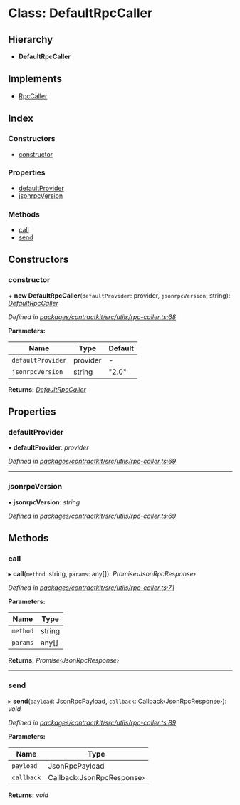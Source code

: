 # Class: DefaultRpcCaller

## Hierarchy

* **DefaultRpcCaller**

## Implements

* [RpcCaller](../interfaces/_utils_rpc_caller_.rpccaller.md)

## Index

### Constructors

* [constructor](_utils_rpc_caller_.defaultrpccaller.md#constructor)

### Properties

* [defaultProvider](_utils_rpc_caller_.defaultrpccaller.md#defaultprovider)
* [jsonrpcVersion](_utils_rpc_caller_.defaultrpccaller.md#jsonrpcversion)

### Methods

* [call](_utils_rpc_caller_.defaultrpccaller.md#call)
* [send](_utils_rpc_caller_.defaultrpccaller.md#send)

## Constructors

###  constructor

\+ **new DefaultRpcCaller**(`defaultProvider`: provider, `jsonrpcVersion`: string): *[DefaultRpcCaller](_utils_rpc_caller_.defaultrpccaller.md)*

*Defined in [packages/contractkit/src/utils/rpc-caller.ts:68](https://github.com/celo-org/celo-monorepo/blob/master/packages/contractkit/src/utils/rpc-caller.ts#L68)*

**Parameters:**

Name | Type | Default |
------ | ------ | ------ |
`defaultProvider` | provider | - |
`jsonrpcVersion` | string | "2.0" |

**Returns:** *[DefaultRpcCaller](_utils_rpc_caller_.defaultrpccaller.md)*

## Properties

###  defaultProvider

• **defaultProvider**: *provider*

*Defined in [packages/contractkit/src/utils/rpc-caller.ts:69](https://github.com/celo-org/celo-monorepo/blob/master/packages/contractkit/src/utils/rpc-caller.ts#L69)*

___

###  jsonrpcVersion

• **jsonrpcVersion**: *string*

*Defined in [packages/contractkit/src/utils/rpc-caller.ts:69](https://github.com/celo-org/celo-monorepo/blob/master/packages/contractkit/src/utils/rpc-caller.ts#L69)*

## Methods

###  call

▸ **call**(`method`: string, `params`: any[]): *Promise‹JsonRpcResponse›*

*Defined in [packages/contractkit/src/utils/rpc-caller.ts:71](https://github.com/celo-org/celo-monorepo/blob/master/packages/contractkit/src/utils/rpc-caller.ts#L71)*

**Parameters:**

Name | Type |
------ | ------ |
`method` | string |
`params` | any[] |

**Returns:** *Promise‹JsonRpcResponse›*

___

###  send

▸ **send**(`payload`: JsonRpcPayload, `callback`: Callback‹JsonRpcResponse›): *void*

*Defined in [packages/contractkit/src/utils/rpc-caller.ts:89](https://github.com/celo-org/celo-monorepo/blob/master/packages/contractkit/src/utils/rpc-caller.ts#L89)*

**Parameters:**

Name | Type |
------ | ------ |
`payload` | JsonRpcPayload |
`callback` | Callback‹JsonRpcResponse› |

**Returns:** *void*
